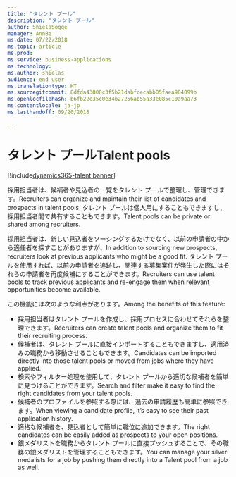 ```yaml
---
title: "タレント プール"
description: "タレント プール"
author: ShielaSogge
manager: AnnBe
ms.date: 07/22/2018
ms.topic: article
ms.prod: 
ms.service: business-applications
ms.technology: 
ms.author: shielas
audience: end user
ms.translationtype: HT
ms.sourcegitcommit: 8dfda43808c3f5b21dabfcecabb05faea984099b
ms.openlocfilehash: b6fb22e35c0e34b27256ab55a33e085c10a9aa73
ms.contentlocale: ja-jp
ms.lasthandoff: 09/20/2018

---
```


# <a name="talent-pools"></a><span data-ttu-id="6337a-103">タレント プール</span><span class="sxs-lookup"><span data-stu-id="6337a-103">Talent pools</span></span>

[!include[dynamics365-talent banner](../../includes/dynamics365-talent.md)]

<span data-ttu-id="6337a-104">採用担当者は、候補者や見込者の一覧をタレント プールで整理し、管理できます。</span><span class="sxs-lookup"><span data-stu-id="6337a-104">Recruiters can organize and maintain their list of candidates and prospects in talent pools.</span></span> <span data-ttu-id="6337a-105">タレント プールは個人用にすることもできますし、採用担当者間で共有することもできます。</span><span class="sxs-lookup"><span data-stu-id="6337a-105">Talent pools can be private or shared among recruiters.</span></span>

<span data-ttu-id="6337a-106">採用担当者は、新しい見込者をソーシングするだけでなく、以前の申請者の中から適任者を探すことがありますが、</span><span class="sxs-lookup"><span data-stu-id="6337a-106">In addition to sourcing new prospects, recruiters look at previous applicants who might be a good fit.</span></span> <span data-ttu-id="6337a-107">タレント プールを使用すれば、以前の申請者を追跡し、関連する募集案件が発生した際にはそれらの申請者を再度候補にすることができます。</span><span class="sxs-lookup"><span data-stu-id="6337a-107">Recruiters can use talent pools to track previous applicants and re-engage them when relevant opportunities become available.</span></span>

<span data-ttu-id="6337a-108">この機能には次のような利点があります。</span><span class="sxs-lookup"><span data-stu-id="6337a-108">Among the benefits of this feature:</span></span>

-   <span data-ttu-id="6337a-109">採用担当者はタレント プールを作成し、採用プロセスに合わせてそれらを整理できます。</span><span class="sxs-lookup"><span data-stu-id="6337a-109">Recruiters can create talent pools and organize them to fit their recruiting process.</span></span>
-   <span data-ttu-id="6337a-110">候補者は、タレント プールに直接インポートすることもできますし、適用済みの職務から移動させることもできます。</span><span class="sxs-lookup"><span data-stu-id="6337a-110">Candidates can be imported directly into those talent pools or moved from jobs where they have applied.</span></span>
-   <span data-ttu-id="6337a-111">検索やフィルター処理を使用して、タレント プールから適切な候補者を簡単に見つけることができます。</span><span class="sxs-lookup"><span data-stu-id="6337a-111">Search and filter make it easy to find the right candidates from your talent pools.</span></span>
-   <span data-ttu-id="6337a-112">候補者のプロファイルを参照する際には、過去の申請履歴も簡単に参照できます。</span><span class="sxs-lookup"><span data-stu-id="6337a-112">When viewing a candidate profile, it’s easy to see their past application history.</span></span>
-   <span data-ttu-id="6337a-113">適格な候補者を、見込者として簡単に職位に追加できます。</span><span class="sxs-lookup"><span data-stu-id="6337a-113">The right candidates can be easily added as prospects to your open positions.</span></span>
-   <span data-ttu-id="6337a-114">銀メダリストを職務からタレント プールに直接プッシュすることで、その職務の銀メダリストを管理することもできます。</span><span class="sxs-lookup"><span data-stu-id="6337a-114">You can manage your silver medalists for a job by pushing them directly into a Talent pool from a job as well.</span></span> 

<!--
## Who uses this feature
This feature supports existing recruiter workflows.
## Status
In development
## Target timeframe
Public Preview July 1, GA October 1
## Availability
Cloud
## Regional availability
Global
-->

